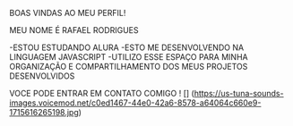   BOAS VINDAS AO MEU PERFIL! 

  MEU NOME É RAFAEL RODRIGUES

  -ESTOU ESTUDANDO ALURA
  -ESTO ME DESENVOLVENDO NA LINGUAGEM JAVASCRIPT
  -UTILIZO ESSE ESPAÇO PARA MINHA ORGANIZAÇÃO E COMPARTILHAMENTO DOS MEUS PROJETOS DESENVOLVIDOS

  VOCE PODE ENTRAR EM CONTATO COMIGO ! [] (https://us-tuna-sounds-images.voicemod.net/c0ed1467-44e0-42a6-8578-a64064c660e9-1715616265198.jpg)
  
